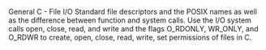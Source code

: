 General
C - File I/O
Standard file descriptors and the POSIX names as well as the difference between function and system calls. Use the I/O system calls open, close, read, and write and the flags O_RDONLY, WR_ONLY, and O_RDWR to create, open, close, read, write, set permissions of files in C.